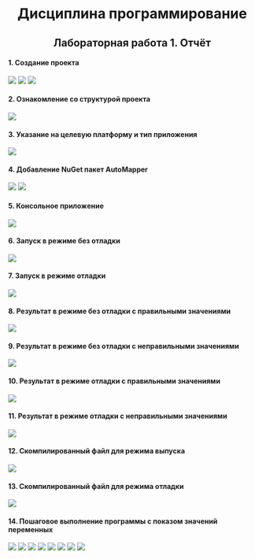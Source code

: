 <h1 align="center">Дисциплина программирование</h1>
<h2 align="center">Лабораторная работа 1. Отчёт</h2>
<h4 align="left">1. Создание проекта</h4>
<img src="https://github.com/STVR1/BSUIR/blob/main/Informatics%20Speciality/Programming/Lab1/screens/1.png">
<img src="https://github.com/STVR1/BSUIR/blob/main/Informatics%20Speciality/Programming/Lab1/screens/2.png">
<img src="https://github.com/STVR1/BSUIR/blob/main/Informatics%20Speciality/Programming/Lab1/screens/3.png">
<h4 align="left">2. Ознакомление со структурой проекта</h4>
<img src="https://github.com/STVR1/BSUIR/blob/main/Informatics%20Speciality/Programming/Lab1/screens/4.png">
<h4 align="left">3. Указание на целевую платформу и тип приложения</h4>
<img src="https://github.com/STVR1/BSUIR/blob/main/Informatics%20Speciality/Programming/Lab1/screens/5.png">
<h4 align="left">4. Добавление NuGet пакет AutoMapper</h4>
<img src="https://github.com/STVR1/BSUIR/blob/main/Informatics%20Speciality/Programming/Lab1/screens/6.png">
<img src="https://github.com/STVR1/BSUIR/blob/main/Informatics%20Speciality/Programming/Lab1/screens/7.png">
<h4 align="left">5. Консольное приложение</h4>
<img src="https://github.com/STVR1/BSUIR/blob/main/Informatics%20Speciality/Programming/Lab1/screens/8.png">
<h4 align="left">6. Запуск в режиме без отладки</h4>
<img src="https://github.com/STVR1/BSUIR/blob/main/Informatics%20Speciality/Programming/Lab1/screens/10.png">
<h4 align="left">7. Запуск в режиме отладки</h4>
<img src="https://github.com/STVR1/BSUIR/blob/main/Informatics%20Speciality/Programming/Lab1/screens/9.png">
<h4 align="left">8. Результат в режиме без отладки с правильными значениями</h4>
<img src="https://github.com/STVR1/BSUIR/blob/main/Informatics%20Speciality/Programming/Lab1/screens/11.png">
<h4 align="left">9. Результат в режиме без отладки с неправильными значениями</h4>
<img src="https://github.com/STVR1/BSUIR/blob/main/Informatics%20Speciality/Programming/Lab1/screens/12.png">
<h4 align="left">10. Результат в режиме отладки с правильными значениями</h4>
<img src="https://github.com/STVR1/BSUIR/blob/main/Informatics%20Speciality/Programming/Lab1/screens/13.png">
<h4 align="left">11. Результат в режиме отладки с неправильными значениями</h4>
<img src="https://github.com/STVR1/BSUIR/blob/main/Informatics%20Speciality/Programming/Lab1/screens/14.png">
<h4 align="left">12. Скомпилированный файл для режима выпуска</h4>
<img src="https://github.com/STVR1/BSUIR/blob/main/Informatics%20Speciality/Programming/Lab1/screens/15.png">
<h4 align="left">13. Скомпилированный файл для режима отладки</h4>
<img src="https://github.com/STVR1/BSUIR/blob/main/Informatics%20Speciality/Programming/Lab1/screens/16.png">
<h4 align="left">14. Пошаговое выполнение программы с показом значений переменных</h4>
<img src="https://github.com/STVR1/BSUIR/blob/main/Informatics%20Speciality/Programming/Lab1/screens/18.png">
<img src="https://github.com/STVR1/BSUIR/blob/main/Informatics%20Speciality/Programming/Lab1/screens/19.png">
<img src="https://github.com/STVR1/BSUIR/blob/main/Informatics%20Speciality/Programming/Lab1/screens/20.png">
<img src="https://github.com/STVR1/BSUIR/blob/main/Informatics%20Speciality/Programming/Lab1/screens/21.png">
<img src="https://github.com/STVR1/BSUIR/blob/main/Informatics%20Speciality/Programming/Lab1/screens/22.png">
<img src="https://github.com/STVR1/BSUIR/blob/main/Informatics%20Speciality/Programming/Lab1/screens/23.png">
<img src="https://github.com/STVR1/BSUIR/blob/main/Informatics%20Speciality/Programming/Lab1/screens/24.png">
<img src="https://github.com/STVR1/BSUIR/blob/main/Informatics%20Speciality/Programming/Lab1/screens/25.png">